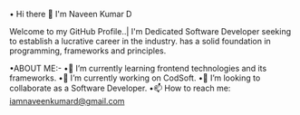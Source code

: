 • Hi there 👋 I'm Naveen Kumar D

Welcome to my GitHub Profile..| I'm Dedicated Software Developer seeking to establish a lucrative career in the industry. has a solid foundation in programming, frameworks and principles.

•ABOUT ME:-
•🌱 I’m currently learning frontend technologies and its frameworks.
•🔭 I’m currently working on CodSoft.
•👯 I’m looking to collaborate as a Software Developer.
•📫 How to reach me: iamnaveenkumard@gmail.com
